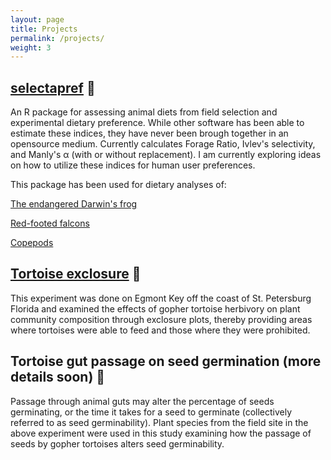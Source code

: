 ```yaml
---
layout: page
title: Projects
permalink: /projects/
weight: 3
---
```


## [selectapref](https://cran.r-project.org/web/packages/selectapref/index.html)  :fork_and_knife:

An R package for assessing animal diets from field selection and experimental dietary preference. While other software has been able to estimate these indices, they have never been brough together in an opensource medium. Currently calculates Forage Ratio, Ivlev's selectivity, and Manly's α (with or without replacement). I am currently exploring ideas on how to utilize these indices for human user preferences.

This package has been used for dietary analyses of:

[The endangered Darwin's frog](https://www.researchgate.net/profile/Andres_Valenzuela_Sanchez/publication/325480717_Trophic_ecology_of_the_endangered_Darwin's_frog_inferred_by_stable_isotopes/links/5b61ac78458515c4b257b4df/Trophic-ecology-of-the-endangered-Darwins-frog-inferred-by-stable-isotopes.pdf)

[Red-footed falcons](https://www.researchgate.net/publication/322015465_Food_supply_Orthoptera_Mantodea_Rodentia_and_Eulipotyphla_and_food_preferences_of_the_red-footed_falcon_Falco_vespertinus_in_Slovakia)

[Copepods](https://academic.oup.com/icesjms/advance-article-abstract/doi/10.1093/icesjms/fsx249/4836298?redirectedFrom=fulltext)


## [Tortoise exclosure](jcrichardson617.github.io/_posts/2018-08-17-tortoise-exclosure.html) :turtle:

This experiment was done on Egmont Key off the coast of St. Petersburg Florida and examined the effects of gopher tortoise herbivory on plant community composition through exclosure plots, thereby providing areas where tortoises were able to feed and those where they were prohibited.

## Tortoise gut passage on seed germination (more details soon) :seedling:

Passage through animal guts may alter the percentage of seeds germinating, or the time it takes for a seed to germinate (collectively referred to as seed germinability). Plant species from the field site in the above experiment were used in this study examining how the passage of seeds by gopher tortoises alters seed germinability. 
